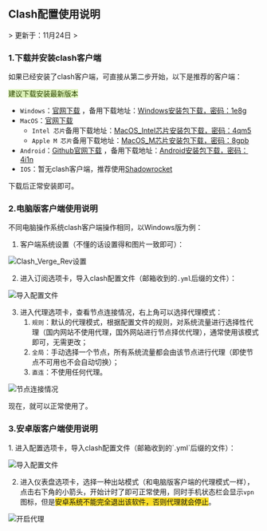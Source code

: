 <h2>Clash配置使用说明</h2>
> 更新于：11月24日
>

<h3 id="JCmiJ">1.下载并安装clash客户端</h3>
如果已经安装了clash客户端，可直接从第二步开始，以下是推荐的客户端：

<font style="background:#DBF1B7;color:#2A4200">建议下载安装最新版本</font>

+ `Windows`：[官网下载](https://www.clashverge.dev/install.html#__tabbed_1_1)
  ，备用下载地址：[Windows安装包下载，密码：1e8g](https://wwqj.lanzouv.com/iIaZg2g3v3lc)
+ `MacOS`：[官网下载](https://www.clashverge.dev/install.html#__tabbed_1_3)
    - `Intel 芯片`备用下载地址：[MacOS_Intel芯片安装包下载，密码：4qm5](https://wwqj.lanzouv.com/it3Ek2g3vc8d)
    - `Apple M 芯片`备用下载地址：[MacOS_M芯片安装包下载，密码：8gpb](https://wwqj.lanzouv.com/it4ll2g3vb0j)
+ `Android`：[Github官网下载](https://github.com/chen08209/FlClash/releases/download/v0.8.68/FlClash-0.8.68-android-arm64-v8a.apk)
  ，备用下载地址：[Android安装包下载，密码：4i1n](https://wwqj.lanzouv.com/i0MyN2g3wg4j)
+ `IOS`：暂无clash客户端，推荐使用[Shadowrocket](https://apps.apple.com/us/app/shadowrocket/id932747118)

下载后正常安装即可。

<h3 id="PnwM8">2.电脑版客户端使用说明</h3>
不同电脑操作系统clash客户端操作相同，以Windows版为例：

1. 客户端系统设置（不懂的话设置得和图片一致即可）：

![Clash_Verge_Rev设置](images/电脑端_系统设置.png)

2. 进入订阅选项卡，导入clash配置文件（邮箱收到的`.yml`后缀的文件）：

![导入配置文件](images/电脑端_导入配置文件.png)

3. 进入代理选项卡，查看节点连接情况，右上角可以选择代理模式：
    1. `规则`：默认的代理模式，根据配置文件的规则，对系统流量进行选择性代理（国内网站不使用代理，国外网站进行节点择优代理），通常使用该模式即可，无需更改；
    2. `全局`：手动选择一个节点，所有系统流量都会由该节点进行代理（即使节点不可用也不会自动切换）；
    3. `直连`：不使用任何代理。

![节点连接情况](images/电脑端_节点连接情况.png)

现在，就可以正常使用了。



<h3 id="KFrlH">3.安卓版客户端使用说明</h3>
1. 进入配置选项卡，导入clash配置文件（邮箱收到的`.yml`后缀的文件）：

![导入配置文件](images/安卓端_导入配置文件.jpg)

2. 进入仪表盘选项卡，选择一种出站模式（和电脑版客户端的代理模式一样），点击右下角的小箭头，开始计时了即可正常使用，同时手机状态栏会显示`vpn`图标，但是<font style="background-color:#FBDE28;">安卓系统不能完全退出该软件，否则代理就会停止</font>。

![开启代理](images/安卓端_仪表盘开启代理.jpg)

